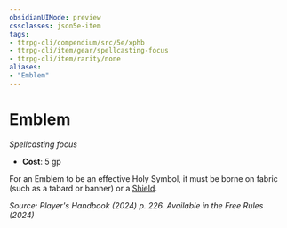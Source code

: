 ```yaml
---
obsidianUIMode: preview
cssclasses: json5e-item
tags:
- ttrpg-cli/compendium/src/5e/xphb
- ttrpg-cli/item/gear/spellcasting-focus
- ttrpg-cli/item/rarity/none
aliases: 
- "Emblem"
---
```

# Emblem
*Spellcasting focus*  


- **Cost**: 5 gp

For an Emblem to be an effective Holy Symbol, it must be borne on fabric (such as a tabard or banner) or a [Shield](2-Mechanics/CLI/items/shield-xphb.md).

*Source: Player's Handbook (2024) p. 226. Available in the Free Rules (2024)*